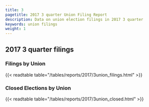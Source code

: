 ```yaml
---
title: 3
pagetitle: 2017 3 quarter Union Filing Report
description: Data on union election filings in 2017 3 quarter 
keywords: union filings
weight: 1
---
```


## 2017 3 quarter filings

### Filings by Union
{{< readtable table="/tables/reports/2017/3union_filings.html" >}}

### Closed Elections by Union
{{< readtable table="/tables/reports/2017/3union_closed.html" >}}
